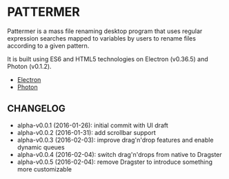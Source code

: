 # PATTERMER

Pattermer is a mass file renaming desktop program that uses regular expression
searches mapped to variables by users to rename files according to a given
pattern.

It is built using ES6 and HTML5 technologies on Electron (v0.36.5) and Photon (v0.1.2).

* [Electron](http://electron.atom.io/)
* [Photon](http://photonkit.com/)

## CHANGELOG ##

* alpha-v0.0.1 (2016-01-26): initial commit with UI draft
* alpha-v0.0.2 (2016-01-31): add scrollbar support
* alpha-v0.0.3 (2016-02-03): improve drag'n'drop features and enable dynamic queues
* alpha-v0.0.4 (2016-02-04): switch drag'n'drops from native to Dragster
* alpha-v0.0.5 (2016-02-04): remove Dragster to introduce something more customizable

